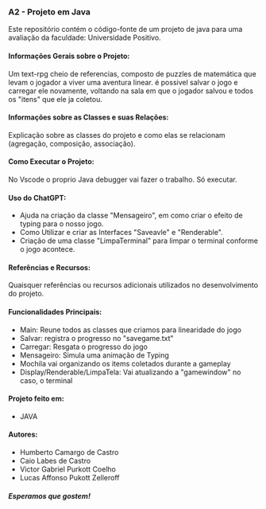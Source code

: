 ### A2 - Projeto em Java

Este repositório contém o código-fonte de um projeto de java para uma avaliação da faculdade: Universidade Positivo.


#### Informações Gerais sobre o Projeto:

Um text-rpg cheio de referencias, composto de puzzles de matemática que levam o jogador a viver uma aventura linear. é possivel salvar o jogo e carregar ele novamente, voltando na sala em que o jogador salvou e todos os "itens" que ele ja coletou.

#### Informações sobre as Classes e suas Relações:

Explicação sobre as classes do projeto e como elas se relacionam (agregação, composição, associação).

#### Como Executar o Projeto:

No Vscode o proprio Java debugger vai fazer o trabalho. Só executar.

#### Uso do ChatGPT:

- Ajuda na criação da classe "Mensageiro", em como criar o efeito de typing para o nosso jogo.
- Como Utilizar e criar as Interfaces "Saveavle" e "Renderable".
- Criação de uma classe "LimpaTerminal" para limpar o terminal conforme o jogo acontece.

#### Referências e Recursos:

Quaisquer referências ou recursos adicionais utilizados no desenvolvimento do projeto.

#### Funcionalidades Principais:

- Main:
    Reune todos as classes que criamos para linearidade do jogo
- Salvar:
    registra o progresso no "savegame.txt"
- Carregar:
    Resgata o progresso do jogo
- Mensageiro:
    Simula uma animação de Typing
- Mochila
    vai organizando os items coletados durante a gameplay
- Display/Renderable/LimpaTela:
    Vai atualizando a "gamewindow" no caso, o terminal

#### Projeto feito em:

- JAVA

#### Autores:

- Humberto Camargo de Castro
- Caio Labes de Castro
- Victor Gabriel Purkott Coelho
- Lucas Affonso Pukott Zelleroff

##### Esperamos que gostem!
